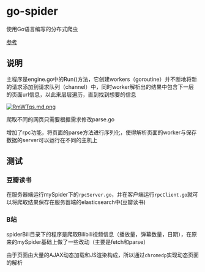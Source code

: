 # go-spider

使用Go语言编写的分布式爬虫

[参考](https://www.bilibili.com/video/BV1XK411V7DT?p=1)

## 说明

主程序是engine.go中的Run()方法，它创建workers（goroutine）并不断地将新的请求添加到请求队列（channel）中，同时worker解析出的结果中包含下一层的页面url信息，以此来层层遍历，直到找到想要的信息

[![RmWTqs.md.png](https://z3.ax1x.com/2021/06/23/RmWTqs.md.png)](https://imgtu.com/i/RmWTqs)

爬取不同的网页只需要根据需求修改parse.go

增加了rpc功能，将页面的parse方法进行序列化，使得解析页面的worker与保存数据的server可以运行在不同的主机上

## 测试

### 豆瓣读书

在服务器端运行mySpider下的`rpcServer.go`，并在客户端运行`rpcClient.go`就可以将爬取结果保存在服务器端的elasticsearch中(豆瓣读书)

### B站

spiderBili目录下的程序是爬取Bilibili视频信息（播放量，弹幕数量，日期），在原来的mySpider基础上做了一些改动（主要是fetch和parse）

由于页面由大量的AJAX动态加载和JS渲染构成，所以通过`chromedp`实现动态页面的解析
